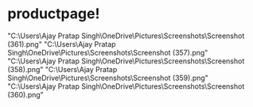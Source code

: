 # productpage!
"C:\Users\Ajay Pratap Singh\OneDrive\Pictures\Screenshots\Screenshot (361).png"
"C:\Users\Ajay Pratap Singh\OneDrive\Pictures\Screenshots\Screenshot (357).png"
"C:\Users\Ajay Pratap Singh\OneDrive\Pictures\Screenshots\Screenshot (358).png"
"C:\Users\Ajay Pratap Singh\OneDrive\Pictures\Screenshots\Screenshot (359).png"
"C:\Users\Ajay Pratap Singh\OneDrive\Pictures\Screenshots\Screenshot (360).png"
